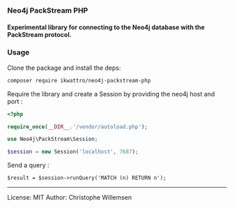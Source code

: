 ### Neo4j PackStream PHP

#### Experimental library for connecting to the Neo4j database with the PackStream protocol.

### Usage

Clone the package and install the deps:

```bash
composer require ikwattro/neo4j-packstream-php
```

Require the library and create a Session by providing the neo4j host and port :

```php
<?php

require_once(__DIR__.'/vendor/autoload.php');

use Neo4j\PackStream\Session;

$session = new Session('localhost', 7687);
```

Send a query :

```
$result = $session->runQuery('MATCH (n) RETURN n');
```

--- 

License: MIT
Author: Christophe Willemsen